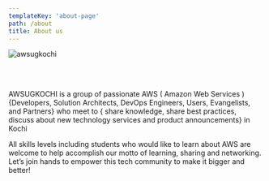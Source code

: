 ```yaml
---
templateKey: 'about-page'
path: /about
title: About us
---
```




![awsugkochi](/img/awsugkochi-cover.jpg)


<br> <br>

AWSUGKOCHI  is a group of passionate AWS ( Amazon Web Services ) {Developers, Solution Architects, DevOps Engineers, Users, Evangelists, and Partners}  who meet to { share knowledge,  share best practices, discuss about new technology services and product announcements} in Kochi


All skills levels including students who would like to learn about AWS are welcome to help accomplish our motto of learning, sharing and networking. Let’s join hands to empower this tech community to make it bigger and better!
